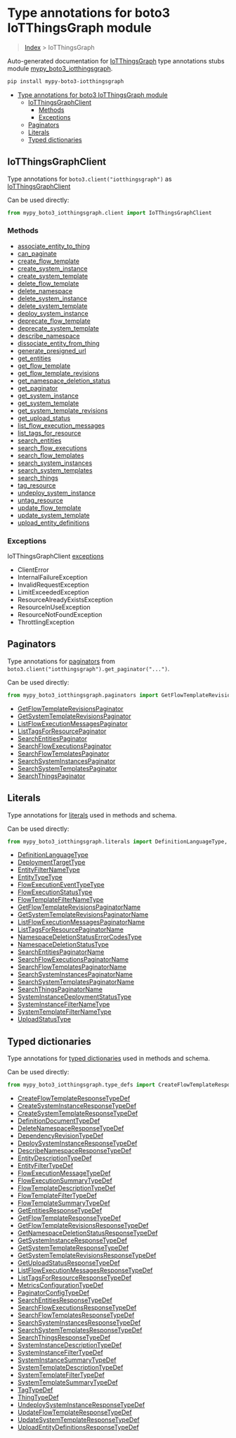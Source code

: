 # Type annotations for boto3 IoTThingsGraph module

> [Index](..) > IoTThingsGraph

Auto-generated documentation for
[IoTThingsGraph](https://boto3.amazonaws.com/v1/documentation/api/1.17.74/reference/services/iotthingsgraph.html#IoTThingsGraph)
type annotations stubs module
[mypy_boto3_iotthingsgraph](https://pypi.org/project/mypy-boto3-iotthingsgraph/).

```bash
pip install mypy-boto3-iotthingsgraph
```

- [Type annotations for boto3 IoTThingsGraph module](#type-annotations-for-boto3-iotthingsgraph-module)
  - [IoTThingsGraphClient](#iotthingsgraphclient)
    - [Methods](#methods)
    - [Exceptions](#exceptions)
  - [Paginators](#paginators)
  - [Literals](#literals)
  - [Typed dictionaries](#typed-dictionaries)

## IoTThingsGraphClient

Type annotations for `boto3.client("iotthingsgraph")` as
[IoTThingsGraphClient](./client.md)

Can be used directly:

```python
from mypy_boto3_iotthingsgraph.client import IoTThingsGraphClient
```

### Methods

- [associate_entity_to_thing](./client.md#associate_entity_to_thing)
- [can_paginate](./client.md#can_paginate)
- [create_flow_template](./client.md#create_flow_template)
- [create_system_instance](./client.md#create_system_instance)
- [create_system_template](./client.md#create_system_template)
- [delete_flow_template](./client.md#delete_flow_template)
- [delete_namespace](./client.md#delete_namespace)
- [delete_system_instance](./client.md#delete_system_instance)
- [delete_system_template](./client.md#delete_system_template)
- [deploy_system_instance](./client.md#deploy_system_instance)
- [deprecate_flow_template](./client.md#deprecate_flow_template)
- [deprecate_system_template](./client.md#deprecate_system_template)
- [describe_namespace](./client.md#describe_namespace)
- [dissociate_entity_from_thing](./client.md#dissociate_entity_from_thing)
- [generate_presigned_url](./client.md#generate_presigned_url)
- [get_entities](./client.md#get_entities)
- [get_flow_template](./client.md#get_flow_template)
- [get_flow_template_revisions](./client.md#get_flow_template_revisions)
- [get_namespace_deletion_status](./client.md#get_namespace_deletion_status)
- [get_paginator](./client.md#get_paginator)
- [get_system_instance](./client.md#get_system_instance)
- [get_system_template](./client.md#get_system_template)
- [get_system_template_revisions](./client.md#get_system_template_revisions)
- [get_upload_status](./client.md#get_upload_status)
- [list_flow_execution_messages](./client.md#list_flow_execution_messages)
- [list_tags_for_resource](./client.md#list_tags_for_resource)
- [search_entities](./client.md#search_entities)
- [search_flow_executions](./client.md#search_flow_executions)
- [search_flow_templates](./client.md#search_flow_templates)
- [search_system_instances](./client.md#search_system_instances)
- [search_system_templates](./client.md#search_system_templates)
- [search_things](./client.md#search_things)
- [tag_resource](./client.md#tag_resource)
- [undeploy_system_instance](./client.md#undeploy_system_instance)
- [untag_resource](./client.md#untag_resource)
- [update_flow_template](./client.md#update_flow_template)
- [update_system_template](./client.md#update_system_template)
- [upload_entity_definitions](./client.md#upload_entity_definitions)

### Exceptions

IoTThingsGraphClient [exceptions](./client.md#exceptions)

- ClientError
- InternalFailureException
- InvalidRequestException
- LimitExceededException
- ResourceAlreadyExistsException
- ResourceInUseException
- ResourceNotFoundException
- ThrottlingException

## Paginators

Type annotations for [paginators](./paginators.md) from
`boto3.client("iotthingsgraph").get_paginator("...")`.

Can be used directly:

```python
from mypy_boto3_iotthingsgraph.paginators import GetFlowTemplateRevisionsPaginator, ...
```

- [GetFlowTemplateRevisionsPaginator](./paginators.md#getflowtemplaterevisionspaginator)
- [GetSystemTemplateRevisionsPaginator](./paginators.md#getsystemtemplaterevisionspaginator)
- [ListFlowExecutionMessagesPaginator](./paginators.md#listflowexecutionmessagespaginator)
- [ListTagsForResourcePaginator](./paginators.md#listtagsforresourcepaginator)
- [SearchEntitiesPaginator](./paginators.md#searchentitiespaginator)
- [SearchFlowExecutionsPaginator](./paginators.md#searchflowexecutionspaginator)
- [SearchFlowTemplatesPaginator](./paginators.md#searchflowtemplatespaginator)
- [SearchSystemInstancesPaginator](./paginators.md#searchsysteminstancespaginator)
- [SearchSystemTemplatesPaginator](./paginators.md#searchsystemtemplatespaginator)
- [SearchThingsPaginator](./paginators.md#searchthingspaginator)

## Literals

Type annotations for [literals](./literals.md) used in methods and schema.

Can be used directly:

```python
from mypy_boto3_iotthingsgraph.literals import DefinitionLanguageType, ...
```

- [DefinitionLanguageType](./literals.md#definitionlanguagetype)
- [DeploymentTargetType](./literals.md#deploymenttargettype)
- [EntityFilterNameType](./literals.md#entityfilternametype)
- [EntityTypeType](./literals.md#entitytypetype)
- [FlowExecutionEventTypeType](./literals.md#flowexecutioneventtypetype)
- [FlowExecutionStatusType](./literals.md#flowexecutionstatustype)
- [FlowTemplateFilterNameType](./literals.md#flowtemplatefilternametype)
- [GetFlowTemplateRevisionsPaginatorName](./literals.md#getflowtemplaterevisionspaginatorname)
- [GetSystemTemplateRevisionsPaginatorName](./literals.md#getsystemtemplaterevisionspaginatorname)
- [ListFlowExecutionMessagesPaginatorName](./literals.md#listflowexecutionmessagespaginatorname)
- [ListTagsForResourcePaginatorName](./literals.md#listtagsforresourcepaginatorname)
- [NamespaceDeletionStatusErrorCodesType](./literals.md#namespacedeletionstatuserrorcodestype)
- [NamespaceDeletionStatusType](./literals.md#namespacedeletionstatustype)
- [SearchEntitiesPaginatorName](./literals.md#searchentitiespaginatorname)
- [SearchFlowExecutionsPaginatorName](./literals.md#searchflowexecutionspaginatorname)
- [SearchFlowTemplatesPaginatorName](./literals.md#searchflowtemplatespaginatorname)
- [SearchSystemInstancesPaginatorName](./literals.md#searchsysteminstancespaginatorname)
- [SearchSystemTemplatesPaginatorName](./literals.md#searchsystemtemplatespaginatorname)
- [SearchThingsPaginatorName](./literals.md#searchthingspaginatorname)
- [SystemInstanceDeploymentStatusType](./literals.md#systeminstancedeploymentstatustype)
- [SystemInstanceFilterNameType](./literals.md#systeminstancefilternametype)
- [SystemTemplateFilterNameType](./literals.md#systemtemplatefilternametype)
- [UploadStatusType](./literals.md#uploadstatustype)

## Typed dictionaries

Type annotations for [typed dictionaries](./type_defs.md) used in methods and
schema.

Can be used directly:

```python
from mypy_boto3_iotthingsgraph.type_defs import CreateFlowTemplateResponseTypeDef, ...
```

- [CreateFlowTemplateResponseTypeDef](./type_defs.md#createflowtemplateresponsetypedef)
- [CreateSystemInstanceResponseTypeDef](./type_defs.md#createsysteminstanceresponsetypedef)
- [CreateSystemTemplateResponseTypeDef](./type_defs.md#createsystemtemplateresponsetypedef)
- [DefinitionDocumentTypeDef](./type_defs.md#definitiondocumenttypedef)
- [DeleteNamespaceResponseTypeDef](./type_defs.md#deletenamespaceresponsetypedef)
- [DependencyRevisionTypeDef](./type_defs.md#dependencyrevisiontypedef)
- [DeploySystemInstanceResponseTypeDef](./type_defs.md#deploysysteminstanceresponsetypedef)
- [DescribeNamespaceResponseTypeDef](./type_defs.md#describenamespaceresponsetypedef)
- [EntityDescriptionTypeDef](./type_defs.md#entitydescriptiontypedef)
- [EntityFilterTypeDef](./type_defs.md#entityfiltertypedef)
- [FlowExecutionMessageTypeDef](./type_defs.md#flowexecutionmessagetypedef)
- [FlowExecutionSummaryTypeDef](./type_defs.md#flowexecutionsummarytypedef)
- [FlowTemplateDescriptionTypeDef](./type_defs.md#flowtemplatedescriptiontypedef)
- [FlowTemplateFilterTypeDef](./type_defs.md#flowtemplatefiltertypedef)
- [FlowTemplateSummaryTypeDef](./type_defs.md#flowtemplatesummarytypedef)
- [GetEntitiesResponseTypeDef](./type_defs.md#getentitiesresponsetypedef)
- [GetFlowTemplateResponseTypeDef](./type_defs.md#getflowtemplateresponsetypedef)
- [GetFlowTemplateRevisionsResponseTypeDef](./type_defs.md#getflowtemplaterevisionsresponsetypedef)
- [GetNamespaceDeletionStatusResponseTypeDef](./type_defs.md#getnamespacedeletionstatusresponsetypedef)
- [GetSystemInstanceResponseTypeDef](./type_defs.md#getsysteminstanceresponsetypedef)
- [GetSystemTemplateResponseTypeDef](./type_defs.md#getsystemtemplateresponsetypedef)
- [GetSystemTemplateRevisionsResponseTypeDef](./type_defs.md#getsystemtemplaterevisionsresponsetypedef)
- [GetUploadStatusResponseTypeDef](./type_defs.md#getuploadstatusresponsetypedef)
- [ListFlowExecutionMessagesResponseTypeDef](./type_defs.md#listflowexecutionmessagesresponsetypedef)
- [ListTagsForResourceResponseTypeDef](./type_defs.md#listtagsforresourceresponsetypedef)
- [MetricsConfigurationTypeDef](./type_defs.md#metricsconfigurationtypedef)
- [PaginatorConfigTypeDef](./type_defs.md#paginatorconfigtypedef)
- [SearchEntitiesResponseTypeDef](./type_defs.md#searchentitiesresponsetypedef)
- [SearchFlowExecutionsResponseTypeDef](./type_defs.md#searchflowexecutionsresponsetypedef)
- [SearchFlowTemplatesResponseTypeDef](./type_defs.md#searchflowtemplatesresponsetypedef)
- [SearchSystemInstancesResponseTypeDef](./type_defs.md#searchsysteminstancesresponsetypedef)
- [SearchSystemTemplatesResponseTypeDef](./type_defs.md#searchsystemtemplatesresponsetypedef)
- [SearchThingsResponseTypeDef](./type_defs.md#searchthingsresponsetypedef)
- [SystemInstanceDescriptionTypeDef](./type_defs.md#systeminstancedescriptiontypedef)
- [SystemInstanceFilterTypeDef](./type_defs.md#systeminstancefiltertypedef)
- [SystemInstanceSummaryTypeDef](./type_defs.md#systeminstancesummarytypedef)
- [SystemTemplateDescriptionTypeDef](./type_defs.md#systemtemplatedescriptiontypedef)
- [SystemTemplateFilterTypeDef](./type_defs.md#systemtemplatefiltertypedef)
- [SystemTemplateSummaryTypeDef](./type_defs.md#systemtemplatesummarytypedef)
- [TagTypeDef](./type_defs.md#tagtypedef)
- [ThingTypeDef](./type_defs.md#thingtypedef)
- [UndeploySystemInstanceResponseTypeDef](./type_defs.md#undeploysysteminstanceresponsetypedef)
- [UpdateFlowTemplateResponseTypeDef](./type_defs.md#updateflowtemplateresponsetypedef)
- [UpdateSystemTemplateResponseTypeDef](./type_defs.md#updatesystemtemplateresponsetypedef)
- [UploadEntityDefinitionsResponseTypeDef](./type_defs.md#uploadentitydefinitionsresponsetypedef)
